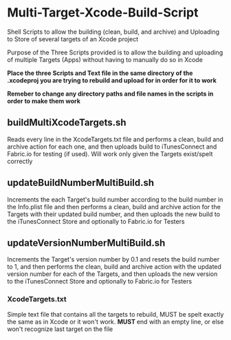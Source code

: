 # Multi-Target-Xcode-Build-Script

Shell Scripts to allow the building (clean, build, and archive) and Uploading to Store of several targets of an Xcode project 

Purpose of the Three Scripts provided is to allow the building and uploading of multiple Targets (Apps) without having to manually do so in Xcode

<b>Place the three Scripts and Text file in the same directory of the .xcodeproj you are trying to rebuild and upload for in order for it to work

Remeber to change any directory paths and file names in the scripts in order to make them work</b>

## buildMultiXcodeTargets.sh

Reads every line in the XcodeTargets.txt file and performs a clean, build and archive action for each one, and then uploads build to iTunesConnect and Fabric.io for testing (if used). Will work only given the Targets exist/spelt correctly

## updateBuildNumberMultiBuild.sh

Increments the each Target's build number according to the build number in the Info.plist file and then performs a clean, build and archive action for the Targets with their updated build number, and then uploads the new build to the iTunesConnect Store and optionally to Fabric.io for Testers

## updateVersionNumberMultiBuild.sh

Increments the Target's version number by 0.1 and resets the build number to 1, and then performs the clean, build and archive action with the updated version number for each of the Targets, and then uploads the new version to the iTunesConnect Store and optionally to Fabric.io for Testers

### XcodeTargets.txt

Simple text file that contains all the targets to rebuild, MUST be spelt exactly the same as in Xcode or it won't work.
<b> MUST </b> end with an empty line, or else won't recognize last target on the file
